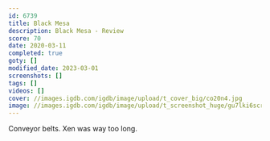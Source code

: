 ```yaml
---
id: 6739
title: Black Mesa
description: Black Mesa - Review
score: 70
date: 2020-03-11
completed: true
goty: []
modified_date: 2023-03-01
screenshots: []
tags: []
videos: []
cover: //images.igdb.com/igdb/image/upload/t_cover_big/co20n4.jpg
image: //images.igdb.com/igdb/image/upload/t_screenshot_huge/gu7lki6scr6j1b5xzbim.jpg
---
```

Conveyor belts. Xen was way too long.